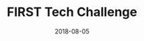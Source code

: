 ---
layout: default
modal-id: 5
title: FIRST Tech Challenge
date: 2018-08-05
img: ftc.jpg
alt: FIRST Tech Challenge video
project-date: October 2018
# client: Start Bootstrap
category: Competition
description: |
    FIRST Tech Challenge San Diego Regional Championship 2016 season RES-Q. Team 9920, the Furious Falcons won 2nd place and the Control award. The Drivers: Aaron Li; Cynthia Li
    
    <iframe width="560" height="315" src="https://www.youtube-nocookie.com/embed/lRm6y21AiMc" title="YouTube video player" frameborder="0" allow="accelerometer; autoplay; clipboard-write; encrypted-media; gyroscope; picture-in-picture" allowfullscreen></iframe>
---